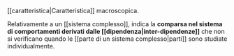 [[caratteristica|Caratteristica]] macroscopica.

Relativamente a un [[sistema complesso]], indica la **comparsa nel sistema di comportamenti derivati dalle [[dipendenza|inter-dipendenze]]** che non si verificano quando le [[parte di un sistema complesso|parti]] sono studiate individualmente.
